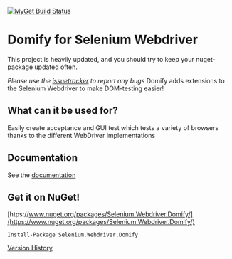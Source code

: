 [![MyGet Build Status](https://www.myget.org/BuildSource/Badge/testing?identifier=5fd43ec1-b4ad-4129-b59d-46995032d5c7)](https://www.myget.org/)

# Domify for Selenium Webdriver
This project is heavily updated, and you should try to keep your nuget-package updated often.

_Please use the [issuetracker](https://github.com/yngvebn/Selenium.Webdriver.Domify/issues) to report any bugs_
Domify adds extensions to the Selenium Webdriver to make DOM-testing easier!


## What can it be used for?
Easily create acceptance and GUI test which tests a variety of browsers thanks to the different WebDriver implementations

## Documentation
See the [documentation](https://github.com/yngvebn/Selenium.Webdriver.Domify/wiki)

## Get it on NuGet!
[htps://www.nuget.org/packages/Selenium.Webdriver.Domify/](https://www.nuget.org/packages/Selenium.Webdriver.Domify/)

    Install-Package Selenium.Webdriver.Domify 

[Version History](https://github.com/yngvebn/Selenium.Webdriver.Domify/wiki/Version-History)

